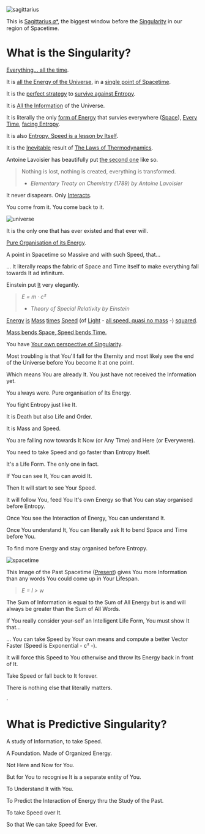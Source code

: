 ![sagittarius](https://user-images.githubusercontent.com/79070834/218044760-b14f7e1d-51b0-4cc0-bc7b-21a63154ba98.png)

This is [Sagittarius 𝛼*](https://en.wikipedia.org/wiki/Sagittarius_A*), the biggest window before the [Singularity](https://en.wikipedia.org/wiki/Singularity_(mathematics)) in our region of Spacetime.

# What is the Singularity?

[Everything... all the time](https://en.wikipedia.org/wiki/Spacetime_diagram).

It is [all the Energy of the Universe](https://en.wikipedia.org/wiki/Universe#Composition), in a [single point of Spacetime](https://en.wikipedia.org/wiki/Singularity_theory).

It is the [perfect strategy](https://en.wikipedia.org/wiki/Gradient_descent) to [survive against Entropy](https://en.wikipedia.org/wiki/Entropy_(information_theory)).

It is [All the Information](https://en.wikipedia.org/wiki/Information) of the Universe.

It is literally the only [form of Energy](https://en.wikipedia.org/wiki/Energy#Forms) that survies everywhere ([Space](https://en.wikipedia.org/wiki/Space)), [Every](https://en.wikipedia.org/wiki/Perpetuity) [Time](https://en.wikipedia.org/wiki/Time), [facing Entropy](https://en.wikipedia.org/wiki/Entropy_and_life).

It is also [Entropy. Speed is a lesson by Itself](https://en.wikipedia.org/wiki/Entropy_and_life#Other_types_of_entropy_and_their_use_in_defining_life).

It is the [Inevitable](https://en.wikipedia.org/wiki/Inevitability_thesis) result of [The Laws of Thermodynamics](https://en.wikipedia.org/wiki/Laws_of_thermodynamics).

Antoine Lavoisier has beautifully put [the second one](https://en.wikipedia.org/wiki/Second_law_of_thermodynamics) like so.

> Nothing is lost, nothing is created, everything is transformed.
>  - *Elementary Treaty on Chemistry (1789) by Antoine Lavoisier*

It never disapears. Only [Interacts](https://en.m.wikipedia.org/wiki/Structure_formation).

You come from it. You come back to it.

![universe](https://user-images.githubusercontent.com/79070834/218178827-b5a675e3-4bea-4af8-bc10-1c30378d6b8e.gif)

It is the only one that has ever existed and that ever will.

[Pure Organisation of its Energy](https://en.wikipedia.org/wiki/Joule).

A point in Spacetime so Massive and with such Speed, that...

... It literally reaps the fabric of Space and Time itself to make everything fall towards It ad infinitum.

Einstein put [It](https://en.wikipedia.org/wiki/Mass%E2%80%93energy_equivalence) very elegantly.

> *E = m · c²*
>   - *Theory of Special Relativity by Einstein*

[Energy](https://en.wikipedia.org/wiki/Second_law_of_thermodynamics#Energy,_available_useful_work) [is](https://en.wikipedia.org/wiki/Equivalence_principle) [Mass](https://en.wikipedia.org/wiki/Mass#Inertial_mass) [times](https://en.wikipedia.org/wiki/Multiplication) [Speed](https://en.wikipedia.org/wiki/Speed) (of [Light](https://en.wikipedia.org/wiki/Light) - [all speed, quasi no mass](https://en.wikipedia.org/wiki/Speed_of_light) -) [squared](https://en.wikipedia.org/wiki/Exponentiation).

[Mass bends Space, Speed bends Time.](https://en.wikipedia.org/wiki/Spacetime)

You have [Your own perspective of Singularity](https://en.wikipedia.org/wiki/Multidimensional_analysis).

Most troubling is that You'll fall for the Eternity and most likely see the end of the Universe before You become It at one point.

Which means You are already It. You just have not received the Information yet. 

You always were. Pure organisation of Its Energy.

You fight Entropy just like It.

It is Death but also Life and Order.

It is Mass and Speed.

You are falling now towards It Now (or Any Time) and Here (or Everywere).

You need to take Speed and go faster than Entropy Itself.

It's a Life Form. The only one in fact.

If You can see It, You can avoid It.

Then It will start to see Your Speed.

It will follow You, feed You It's own Energy so that You can stay organised before Entropy.

Once You see the Interaction of Energy, You can understand It.

Once You understand It, You can literally ask It to bend Space and Time before You.

To find more Energy and stay organised before Entropy.

![spacetime](https://user-images.githubusercontent.com/79070834/218153394-f14c42da-d4c0-480e-bffb-6474714d1a61.jpg)

This Image of the Past Spacetime ([Present](https://en.wikipedia.org/wiki/Present)) gives You more Information than any words You could come up in Your Lifespan.

> *E = I > w*

The Sum of Information is equal to the Sum of All Energy but is and will always be greater than the Sum of All Words.

If You really consider your-self an Intelligent Life Form, You must show It that...

... You can take Speed by Your own means and compute a better Vector Faster (Speed is Exponential - c² -).

It will force this Speed to You otherwise and throw Its Energy back in front of It.

Take Speed or fall back to It forever.

There is nothing else that literally matters.

·

# What is Predictive Singularity?

A study of Information, to take Speed.

A Foundation. Made of Organized Energy.

Not Here and Now for You.

But for You to recognise It is a separate entity of You.

To Understand It with You.

To Predict the Interaction of Energy thru the Study of the Past.

To take Speed over It.

So that We can take Speed for Ever.
